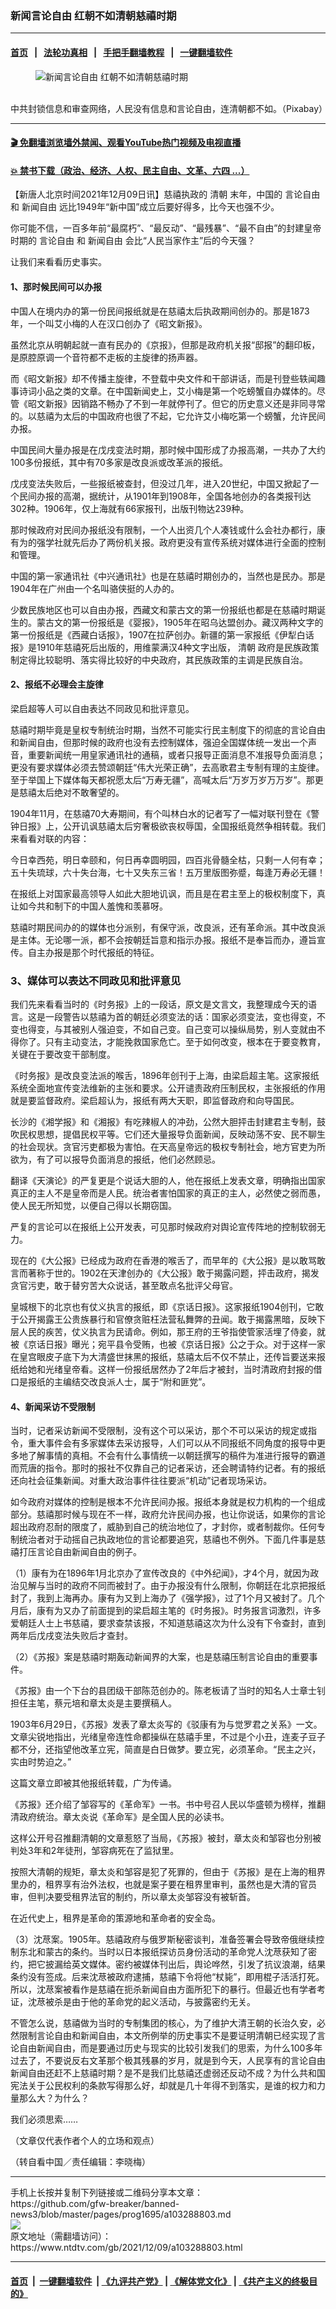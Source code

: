 ### 新闻言论自由 红朝不如清朝慈禧时期
------------------------

#### [首页](https://github.com/gfw-breaker/banned-news3/blob/master/README.md) &nbsp;&nbsp;|&nbsp;&nbsp; [法轮功真相](https://github.com/begood0513/basic/blob/master/README.md)  &nbsp;&nbsp;|&nbsp;&nbsp; [手把手翻墙教程](https://github.com/gfw-breaker/guides/wiki)  &nbsp;&nbsp;|&nbsp;&nbsp; [一键翻墙软件](https://github.com/gfw-breaker/nogfw/blob/master/README.md)  



<div><div class="featured_image">
 <figure>
  <img alt="新闻言论自由 红朝不如清朝慈禧时期" src="https://i.ntdtv.com/assets/uploads/2021/12/2021-08-24_191613-1-800x450.jpg"/>
 </figure><br/>
 <span class="caption">
  中共封锁信息和审查网络，人民没有信息和言论自由，连清朝都不如。（Pixabay）
 </span>
</div>
</div><hr/>

#### [ 🎬  免翻墙浏览墙外禁闻、观看YouTube热门视频及电视直播](https://github.com/gfw-breaker/HelloWorld)

#### [ 💥  禁书下载（政治、经济、人权、民主自由、文革、六四 ...）](https://github.com/gfw-breaker/books/blob/master/README.md)

<div><div class="post_content" itemprop="articleBody">
 <p>
  【新唐人北京时间2021年12月09日讯】慈禧执政的
  <ok href="https://www.ntdtv.com/gb/清朝.htm">
   清朝
  </ok>
  末年，中国的
  <ok href="https://www.ntdtv.com/gb/言论自由.htm">
   言论自由
  </ok>
  和
  <ok href="https://www.ntdtv.com/gb/新闻自由.htm">
   新闻自由
  </ok>
  远比1949年“新中国”成立后要好得多，比今天也强不少。
 </p>
 <p>
  你可能不信，一百多年前“最腐朽”、“最反动”、“最残暴”、“最不自由”的封建皇帝时期的
  <ok href="https://www.ntdtv.com/gb/言论自由.htm">
   言论自由
  </ok>
  和
  <ok href="https://www.ntdtv.com/gb/新闻自由.htm">
   新闻自由
  </ok>
  会比“人民当家作主”后的今天强？
 </p>
 <p>
  让我们来看看历史事实。
 </p>
 <h4>
  1、那时候民间可以办报
 </h4>
 <p>
  中国人在境内办的第一份民间报纸就是在慈禧太后执政期间创办的。那是1873年，一个叫艾小梅的人在汉口创办了《昭文新报》。
 </p>
 <p>
  虽然北京从明朝起就一直有民办的《京报》，但那是政府机关报“邸报”的翻印板，是原腔原调一个音符都不走板的主旋律的扬声器。
 </p>
 <p>
  而《昭文新报》却不传播主旋律，不登载中央文件和干部讲话，而是刊登些轶闻趣事诗词小品之类的文章。在中国新闻史上，艾小梅是第一个吃螃蟹自办媒体的。尽管《昭文新报》因销路不畅办了不到一年就停刊了。但它的历史意义还是非同寻常的。以慈禧为太后的中国政府也很了不起，它允许艾小梅吃第一个螃蟹，允许民间办报。
 </p>
 <p>
  中国民间大量办报是在戊戌变法时期，那时候中国形成了办报高潮，一共办了大约100多份报纸，其中有70多家是改良派或改革派的报纸。
 </p>
 <p>
  戊戌变法失败后，一些报纸被查封，但没过几年，进入20世纪，中国又掀起了一个民间办报的高潮，据统计，从1901年到1908年，全国各地创办的各类报刊达302种。1906年，仅上海就有66家报刊，出版刊物达239种。
 </p>
 <p>
  那时候政府对民间办报纸没有限制，一个人出资几个人凑钱或什么会社办都行，康有为的强学社就先后办了两份机关报。政府更没有宣传系统对媒体进行全面的控制和管理。
 </p>
 <p>
  中国的第一家通讯社《中兴通讯社》也是在慈禧时期创办的，当然也是民办。那是1904年在广州由一个名叫骆侠挺的人办的。
 </p>
 <p>
  少数民族地区也可以自由办报，西藏文和蒙古文的第一份报纸也都是在慈禧时期诞生的。蒙古文的第一份报纸是《婴报》，1905年在昭乌达盟创办。藏汉两种文字的第一份报纸是《西藏白话报》，1907在拉萨创办。新疆的第一家报纸《伊犁白话报》是1910年慈禧死后出版的，用维蒙满汉4种文字出版，
  <ok href="https://www.ntdtv.com/gb/清朝.htm">
   清朝
  </ok>
  政府是民族政策制定得比较聪明、落实得比较好的中央政府，其民族政策的主调是民族自治。
 </p>
 <h4>
  2、报纸不必理会主旋律
 </h4>
 <p>
  梁启超等人可以自由表达不同政见和批评意见。
 </p>
 <p>
  慈禧时期毕竟是皇权专制统治时期，当然不可能实行民主制度下的彻底的言论自由和新闻自由，但那时候的政府也没有去控制媒体，强迫全国媒体统一发出一个声音，重要新闻统一用皇家通讯社的通稿，或者只报导正面消息不准报导负面消息；更没有要求媒体必须去赞颂朝廷“伟大光荣正确”，去高歌君主专制有理的主旋律。至于举国上下媒体每天都祝愿太后“万寿无疆”，高喊太后“万岁万岁万万岁”。那更是慈禧太后绝对不敢奢望的。
 </p>
 <p>
  1904年11月，在慈禧70大寿期间，有个叫林白水的记者写了一幅对联刊登在《警钟日报》上，公开讥讽慈禧太后穷奢极欲丧权辱国，全国报纸竟然争相转载。我们来看看对联的内容：
 </p>
 <p>
  今日幸西苑，明日幸颐和，何日再幸圆明园，四百兆骨髓全枯，只剩一人何有幸；五十失琉球，六十失台海，七十又失东三省！五万里版图弥蹙，每逢万寿必无疆！
 </p>
 <p>
  在报纸上对国家最高领导人如此大胆地讥讽，而且是在君主至上的极权制度下，真让如今共和制下的中国人羞愧和羡慕呀。
 </p>
 <p>
  慈禧时期民间办的的媒体也分派别，有保守派，改良派，还有革命派。其中改良派是主体。无论哪一派，都不会按朝廷旨意和指示办报。报纸不是奉旨而办，遵旨宣传。自主办报是那个时代报纸的特征。
 </p>
 <h3>
  3、媒体可以表达不同政见和批评意见
 </h3>
 <p>
  我们先来看看当时的《时务报》上的一段话，原文是文言文，我整理成今天的语言。这是一段警告以慈禧为首的朝廷必须变法的话：国家必须变法，变也得变，不变也得变，与其被别人强迫变，不如自己变。自己变可以操纵局势，别人变就由不得你了。只有主动变法，才能挽救国家危亡。至于如何改变，根本在于要变教育，关键在于要改变干部制度。
 </p>
 <p>
  《时务报》是改良变法派的喉舌，1896年创刊于上海，由梁启超主笔。这家报纸系统全面地宣传变法维新的主张和要求。公开谴责政府压制民权，主张报纸的作用就是要监督政府。梁启超认为，报纸有两大天职，即监督政府和向导国民。
 </p>
 <p>
  长沙的《湘学报》和《湘报》有吃辣椒人的冲劲，公然大胆抨击封建君主专制，鼓吹民权思想，提倡民权平等。它们还大量报导负面新闻，反映动荡不安、民不聊生的社会现状。贪官污吏都极为害怕。在天高皇帝远的极权专制社会，地方官吏为所欲为，有了可以报导负面消息的报纸，他们必然顾忌。
 </p>
 <p>
  翻译《天演论》的严复更是个说话大胆的人，他在报纸上发表文章，明确指出国家真正的主人不是皇帝而是人民。统治者害怕国家的真正的主人，必然使之弱而愚，使人民无所知觉，以便自己得以长期窃国。
 </p>
 <p>
  严复的言论可以在报纸上公开发表，可见那时候政府对舆论宣传阵地的控制软弱无力。
 </p>
 <p>
  现在的《大公报》已经成为政府在香港的喉舌了，而早年的《大公报》是以敢骂敢言而著称于世的。1902在天津创办的《大公报》敢于揭露问题，抨击政府，揭发贪官污吏，敢于替穷苦大众说话，甚至敢点名批评父母官。
 </p>
 <p>
  皇城根下的北京也有仗义执言的报纸，即《京话日报》。这家报纸1904创刊，它敢于公开揭露王公贵族暴行和官僚贪赃枉法营私舞弊的丑闻。敢于揭露黑暗，反映下层人民的疾苦，仗义执言为民请命。例如，那王府的王爷指使管家活埋了侍妾，就被《京话日报》曝光；宛平县令受贿，也被《京话日报》公之于众。对于这样一家在皇宫眼皮子底下为大清盛世抹黑的报纸，慈禧太后不仅不禁止，还传旨要送来报纸给她和光绪皇帝看。这样一份报纸居然办了2年后才被封，当时清政府封报的借口是报纸的主编结交改良派人士，属于“附和匪党”。
 </p>
 <h4>
  4、新闻采访不受限制
 </h4>
 <p>
  当时，记者采访新闻不受限制，没有这个可以采访，那个不可以采访的规定或指令，重大事件会有多家媒体去采访报导，人们可以从不同报纸不同角度的报导中更多地了解事情的真相。不会有什么事情统一以朝廷撰写的稿件为准进行报导的霸道而荒唐的指令。那时的报社不仅靠自己的记者采访，还会聘请特约记者。有的报纸还向社会征集新闻。对重大政治事件往往要派“机动”记者现场采访。
 </p>
 <p>
  如今政府对媒体的控制是根本不允许民间办报。报纸本身就是权力机构的一个组成部分。慈禧那时候与现在不一样，政府允许民间办报，也让你说话，如果你的言论超出政府忍耐的限度了，威胁到自己的统治地位了，才封你，或者制裁你。任何专制统治者对于动摇自己执政地位的言论都要追究，慈禧也不例外。下面几件事是慈禧打压言论自由新闻自由的例子。
 </p>
 <p>
  （1）康有为在1896年1月北京办了宣传改良的《中外纪闻》，才4个月，就因为政治见解与当时的政府不同而被封了。由于办报没有什么限制，你朝廷在北京把报纸封了，我到上海再办。康有为又到上海办了《强学报》，过了1个月又被封了。几个月后，康有为又办了前面提到的梁启超主笔的《时务报》。时务报言词激烈，许多爱朝廷人士上书慈禧，要求查禁该报，不知道慈禧这次为什么没有下令查封，直到两年后戊戌变法失败后才查封。
 </p>
 <p>
  （2）《苏报》案是慈禧时期轰动新闻界的大案，也是慈禧压制言论自由的重要事件。
 </p>
 <p>
  《苏报》由一个下台的县团级干部陈范创办的。陈老板请了当时的知名人士章士钊担任主笔，蔡元培和章太炎是主要撰稿人。
 </p>
 <p>
  1903年6月29日，《苏报》发表了章太炎写的《驳康有为与觉罗君之关系》一文。文章尖锐地指出，光绪皇帝连性命都操纵在慈禧手里，不过是个小丑，连麦子豆子都不分，还指望他改革立宪，简直是白日做梦。要立宪，必须革命。“民主之兴，实由时势迫之。”
 </p>
 <p>
  这篇文章立即被其他报纸转载，广为传诵。
 </p>
 <p>
  《苏报》还介绍了邹容写的《革命军》一书。书中号召人民以华盛顿为榜样，推翻清政府统治。章太炎说《革命军》是全国人民的必读书。
 </p>
 <p>
  这样公开号召推翻清朝的文章惹怒了当局，《苏报》被封，章太炎和邹容也分别被判处3年和2年徒刑，邹容病死在了监狱里。
 </p>
 <p>
  按照大清朝的规矩，章太炎和邹容是犯了死罪的，但由于《苏报》是在上海的租界里办的，租界享有治外法权，也就是案子要在租界里审判，虽然也是大清的官员审，但判决要受租界法官的制约，所以章太炎邹容没有被斩首。
 </p>
 <p>
  在近代史上，租界是革命的策源地和革命者的安全岛。
 </p>
 <p>
  （3）沈荩案。1905年。慈禧政府与俄罗斯秘密谈判，准备签署会导致帝俄继续控制东北和蒙古的条约。当时以日本报纸探访员身份活动的革命党人沈荩获知了密约，把它披漏给英文媒体。密约被媒体刊出后，舆论哗然，引发了抗议浪潮，结果条约没有签成。后来沈荩被政府逮捕，慈禧下令将他“杖毙”，即用棍子活活打死。所以，沈荩案被看作是慈禧在扼杀新闻自由方面所犯下的暴行。但最近也有学者考证，沈荩被杀是由于他的革命党的起义活动，与披露密约无关。
 </p>
 <p>
  不管怎么说，慈禧做为当时的专制集团的核心，为了维护大清王朝的长治久安，必然限制言论自由和新闻自由，本文所例举的历史事实不是要证明清朝已经实现了言论自由新闻自由，而是要通过历史与现实的比较引发我们的思索，为什么100多年过去了，不要说反右文革那个极其残暴的岁月，就是到今天，人民享有的言论自由新闻自由还赶不上慈禧时期？是不是我们比慈禧还虚弱还反动不成？为什么共和国宪法关于公民权利的条款写得那么好，却就是几十年得不到落实，是谁的权力和力量那么大？为什么？
 </p>
 <p>
  我们必须思索……
 </p>
 <p>
  （文章仅代表作者个人的立场和观点）
 </p>
 <p>
  （转自看中国／责任编辑：李晓梅）
 </p>
 <div class="single_ad">
 </div>
</div>
</div>
<hr/>
手机上长按并复制下列链接或二维码分享本文章：<br/>
https://github.com/gfw-breaker/banned-news3/blob/master/pages/prog1695/a103288803.md <br/>
<a href='https://github.com/gfw-breaker/banned-news3/blob/master/pages/prog1695/a103288803.md'><img src='https://github.com/gfw-breaker/banned-news3/blob/master/pages/prog1695/a103288803.md.png'/></a> <br/>
原文地址（需翻墙访问）：https://www.ntdtv.com/gb/2021/12/09/a103288803.html


------------------------
#### [首页](https://github.com/gfw-breaker/banned-news3/blob/master/README.md) &nbsp;|&nbsp; [一键翻墙软件](https://github.com/gfw-breaker/nogfw/blob/master/README.md) &nbsp;| [《九评共产党》](https://github.com/gfw-breaker/9ping.md/blob/master/README.md#九评之一评共产党是什么) | [《解体党文化》](https://github.com/gfw-breaker/jtdwh.md/blob/master/README.md) | [《共产主义的终极目的》](https://github.com/gfw-breaker/gczydzjmd.md/blob/master/README.md)


<img src='http://gfw-breaker.win/banned-news3/pages/prog1695/a103288803.md' width='0px' height='0px'/>